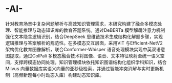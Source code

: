 # -AI-
针对教育场景中复杂问题解析与高效知识管理需求，本研究构建了融合多模态处理、智能推理与动态知识库的教育答题系统。通过DeBERTa 模型解耦注意力机制强化文本隐含逻辑识别，结合DeepSeek 思维链技术生成结构化解题步骤，实现逻辑推理与答案解析的规范性。在多模态交互层面，采用ViT 与Efficient-NetV2 架构优化教育图像解析，联合Conformer-Whisper 语音处理模块实现中英双语意图提取，通过ColPali 多模态融合技术将图像、语音、文本特征映射至统一语义空间，支撑跨模态协同处理。知识管理模块依托知识图谱结构化组织学科知识，结合Milvus 向量数据库实语义向量的亚秒级检索，并通过智能冲突消解与实时更新机制（高频新题每小时动态入库）构建动态知识库。
